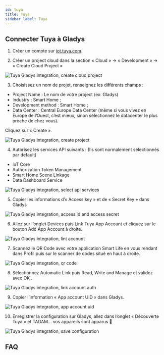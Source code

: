 ```yaml
---
id: tuya
title: Tuya
sidebar_label: Tuya
---
```


## Connecter Tuya à Gladys

1. Créer un compte sur [iot.tuya.com](http://iot.tuya.com).

2. Créer un project cloud dans la section « Cloud » → « Development » → « Create Cloud Project »

![Tuya Gladys integration, create cloud project](../../../../../static/img/docs/en/configuration/tuya/create-cloud-project.jpg)

3. Choisissez un nom de projet, renseignez les différents champs :

* Project Name : Le nom de votre project (ex: Gladys)
* Industry : Smart Home ;
* Development method : Smart Home ;
* Data Center : Central Europe Data Center (même si vous vivez en Europe de l’Ouest, c’est mieux, sinon sélectionnez le datacenter le plus proche de chez vous).

Cliquez sur « Create ».

![Tuya Gladys integration, create project](../../../../../static/img/docs/en/configuration/tuya/create-project.png)


4. Autorisez les services API suivants :
   (Ils sont normalement sélectionnés par default)
* IoT Core 
* Authorization Token Management 
* Smart Home Scene Linkage 
* Data Dashboard Service

![Tuya Gladys integration, select api services](../../../../../static/img/docs/en/configuration/tuya/select-api-services.png)

5. Copier les informations d’« Access key » et de « Secret Key » dans Gladys

![Tuya Gladys integration, access id and access secret](../../../../../static/img/docs/en/configuration/tuya/access-secret-key.jpeg)

6. Allez sur l’onglet Devices puis Link Tuya App Account et cliquez sur le bouton Add App Account à droite.

![Tuya Gladys integration, lint account](../../../../../static/img/docs/en/configuration/tuya/link-account.png)

7. Scannez le QR Code avec votre application Smart Life en vous rendant dans Profil puis sur le scanner de codes situé en haut à droite.

![Tuya Gladys integration, qr code](../../../../../static/img/docs/en/configuration/tuya/qr-code.png)

8. Sélectionnez Automatic Link puis Read, Write and Manage et validez avec OK .

![Tuya Gladys integration, link account auth](../../../../../static/img/docs/en/configuration/tuya/link-account-auth.png)

9. Copier l’information « App account UID » dans Gladys.

![Tuya Gladys integration, app account uid](../../../../../static/img/docs/en/configuration/tuya/link-account-auth.png)

10. Enregistrer la configuration sur Gladys, allez dans l’onglet « Découverte Tuya » et TADAM… vos appareils sont apparus 🙂

![Tuya Gladys integration, save configuration](../../../../../static/img/docs/en/configuration/tuya/save-configuration.jpeg)

## FAQ
